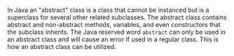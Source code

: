 In Java an "abstract" class is a class that cannot be instanced but is a superclass for several other related subclasses. The abstract class contains abstract and non-abstract methods, variables, and even constructors that the subclass inherits. The Java reserved word `abstract` can only be used in an abstract class and will cause an error if used in a regular class. This is how an abstract class can be utilized.

